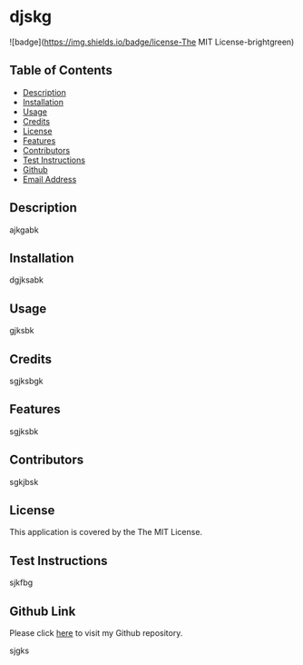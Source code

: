 

# djskg

![badge](https://img.shields.io/badge/license-The MIT License-brightgreen)<br/>

## Table of Contents

- [Description](#description)
- [Installation](#installation)
- [Usage](#usage)
- [Credits](#credits)
- [License](#license)
- [Features](#features)
- [Contributors](#contributors)
- [Test Instructions](#test)
- [Github](#github)
- [Email Address](#email)

## Description

ajkgabk

## Installation

dgjksabk

## Usage 

gjksbk

## Credits 

sgjksbgk

## Features 

sgjksbk

## Contributors

sgkjbsk

## License 
        
This application is covered by the The MIT License. 

## Test Instructions

sjkfbg

## Github Link

Please click [here](ksjbgsf) to visit my Github repository.

sjgks